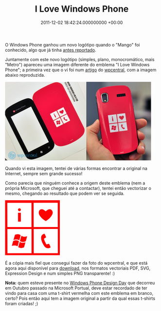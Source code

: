 ﻿---
layout: post
status: publish
published: true
title: I Love Windows Phone
wordpress_id: 2261
wordpress_url: http://www.pedrolamas.com/?p=2261
date: 2011-12-02 18:42:24.000000000 +00:00
categories:
- Mobilidade
tags:
- Microsoft
- Windows Phone
- WP7
- Metro
- I Love Windows Phone
---
O Windows Phone ganhou um novo logótipo quando o "Mango" foi conhecido, algo que já tinha [antes reportado](/2011/08/01/windows-phone-tem-novo-logotipo/).

Juntamente com este novo logótipo (simples, plano, monocromático, mais "Metro") apareceu uma imagem diferente do emblema "I Love Windows Phone"; a primeira vez que o vi foi num [artigo](http://www.wpcentral.com/windows-phone-mango-new-logo-goes-square) do [wpcentral](http://www.wpcentral.com/), com a imagem abaixo reproduzida.

[![](/wp-content/uploads/2011/12/New-Windows-Phone-Mango-square-logo-gets-official-@-wpcentral-thumb.png "New Windows Phone Mango square logo gets official @ wpcentral")](/wp-content/uploads/2011/12/New-Windows-Phone-Mango-square-logo-gets-official-@-wpcentral.png)

Quando vi esta imagem, tentei de várias formas encontrar a original na Internet, sempre sem grande sucesso!

Como parecia que ninguém conhece a origem deste emblema (nem a própria Microsoft, que cheguei até a contactar), tentei então vectorizar o mesmo, chegando ao resultado que podem ver se seguida.

![](/wp-content/uploads/2011/12/ILWP.png "I Love Windows Phone")

É a cópia mais fiel que consegui fazer da foto do wpcentral, e que está agora aqui disponível para [download](/wp-content/uploads/downloads/2011/12/ILWP.zip), nos formatos vectoriais PDF, SVG, Expression Design e num simples PNG transparente! :)

**Nota:** quem esteve presente no [Windows Phone Design Day](/2011/10/07/windows-phone-design-day/) que decorreu em Outubro passado na Microsoft Portual, deve estar recordado de ter vindo para casa com uma t-shirt vermelha com este emblema em branco, certo? Pois então aqui tem a imagem original a partir da qual essas t-shirts foram criadas! ;)
